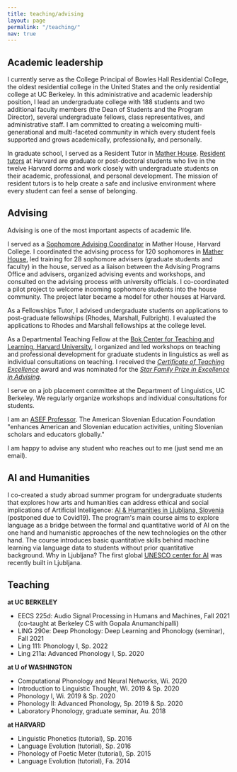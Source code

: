 ```yaml
---
title: teaching/advising
layout: page
permalink: "/teaching/"
nav: true
---
```


## Academic leadership

I currently serve as the College Principal of Bowles Hall Residential College, the oldest residential college in the United States and the only residential college at UC Berkeley. In this administrative and academic leadership position, I lead an undergraduate college with 188 students and two additional faculty members (the Dean of Students and the Program Director), several undergraduate fellows, class representatives, and administrative staff. I am committed to creating a welcoming multi-generational and multi-faceted community in which every student feels supported and grows academically, professionally, and personally.

In graduate school, I served as a Resident Tutor in [Mather House](https://mather.harvard.edu). [Resident tutors](https://dso.college.harvard.edu/become-proctor-or-tutor) at Harvard are graduate or post-doctoral students who live in the twelve Harvard dorms
and work closely with undergraduate students on their academic, professional, and personal development.
The mission of resident tutors is to help create a safe and inclusive environment where every student can
feel a sense of belonging.


## Advising

Advising is one of the most important aspects of academic life.

I served as a [Sophomore Advising Coordinator](https://advising.college.harvard.edu/sophomore-advising-0) in Mather House, Harvard College. I coordinated the advising process for 120 sophomores in [Mather House](https://mather.harvard.edu), led training for 28 sophomore advisers (graduate students and faculty) in the house, served as a liaison between the Advising Programs Office and advisers, organized advising events and workshops, and consulted on the advising process with university officials. I co-coordinated a pilot project to welcome incoming sophomore students into the house community. The project later became a model for other houses at Harvard. 

As a Fellowships Tutor, I advised undergraduate students on applications to post-graduate fellowships (Rhodes, Marshall, Fulbright). I evaluated the applications to Rhodes and Marshall fellowships at the college level. 

As a Departmental Teaching Fellow at the [Bok Center for Teaching and Learning, Harvard University](https://bokcenter.harvard.edu/), I organized and led workshops on teaching and professional development for graduate students in linguistics as well as individual consultations on teaching. I received  the [*Certificate of Teaching Excellence*](https://bokcenter.harvard.edu/teaching-awards) award and was nominated for the [*Star Family Prize in Excellence in Advising*](https://advising.college.harvard.edu/star-prize-0).

I serve on a job placement committee at the Department of Linguistics, UC Berkeley. We regularly organize workshops and individual consultations for students.

I am an [ASEF Professor](https://www.asef.net/asef-professors/). The American Slovenian Education Foundation "enhances American and Slovenian education activities, uniting Slovenian scholars and educators globally."

I am happy to advise any student who reaches out to me (just send me an email).

## AI and Humanities

I co-created a study abroad summer program for undergraduate students that explores how arts and humanities can address ethical and social implications of Artificial Intelligence: [AI & Humanities in Ljubljana, Slovenia](https://courses.washington.edu/aihum/) (postponed due to Covid19).  The program's main course aims to explore language as a bridge between the formal and quantitative world of AI on the one hand and humanistic approaches of the new technologies on the other hand. The course introduces basic quantitative skills behind machine learning via language data to students without prior quantitative background.  Why in Ljubljana? The first global [UNESCO center for AI](https://ircai.org/) was recently built in Ljubljana. 

## Teaching

**at UC BERKELEY**

* EECS 225d: Audio Signal Processing in Humans and Machines, Fall 2021 (co-taught at Berkeley CS with Gopala  Anumanchipalli) 
* LING 290e: Deep Phonology: Deep Learning and Phonology (seminar), Fall 2021 
* Ling 111: Phonology I, Sp. 2022
* Ling 211a: Advanced Phonology I, Sp. 2020

**at U of WASHINGTON**

* Computational Phonology and Neural Networks, Wi. 2020
* Introduction to Linguistic Thought, Wi. 2019 & Sp. 2020 
* Phonology I,  Wi. 2019 & Sp. 2020 
* Phonology II: Advanced Phonology, Sp. 2019 & Sp. 2020 
* Laboratory Phonology, graduate seminar, Au. 2018


**at HARVARD**

*  Linguistic Phonetics (tutorial), Sp. 2016
*  Language Evolution (tutorial), Sp. 2016
*  Phonology of Poetic Meter (tutorial), Sp. 2015
*  Language Evolution (tutorial), Fa. 2014
